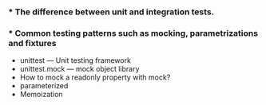 ### * The difference between unit and integration tests.

### * Common testing patterns such as mocking, parametrizations and fixtures

- unittest — Unit testing framework
- unittest.mock — mock object library
- How to mock a readonly property with mock?
- parameterized
- Memoization
